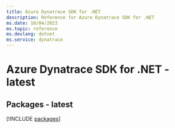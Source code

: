 ```yaml
---
title: Azure Dynatrace SDK for .NET
description: Reference for Azure Dynatrace SDK for .NET
ms.date: 10/04/2023
ms.topic: reference
ms.devlang: dotnet
ms.service: dynatrace
---
```

# Azure Dynatrace SDK for .NET - latest
## Packages - latest
[!INCLUDE [packages](dynatrace-index.md)]